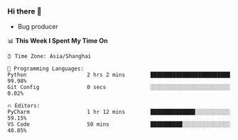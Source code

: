 ### Hi there 👋
* Bug producer
<!--START_SECTION:waka-->
📊 **This Week I Spent My Time On** 

```text
⌚︎ Time Zone: Asia/Shanghai

💬 Programming Languages: 
Python                   2 hrs 2 mins        █████████████████████████   99.98% 
Git Config               0 secs              ░░░░░░░░░░░░░░░░░░░░░░░░░   0.02%

🔥 Editors: 
PyCharm                  1 hr 12 mins        ██████████████░░░░░░░░░░░   59.15% 
VS Code                  50 mins             ██████████░░░░░░░░░░░░░░░   40.85%

```


<!--END_SECTION:waka-->
